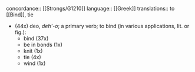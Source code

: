 concordance:: [[Strongs/G1210]] 
language:: [[Greek]] 
translations:: to [[Bind]], tie

- (44x) deo, *deh'-o*; a primary verb; to bind (in various applications, lit. or fig.):
	- bind (37x)
	- be in bonds (1x)
	- knit (1x)
	- tie (4x)
	- wind (1x)